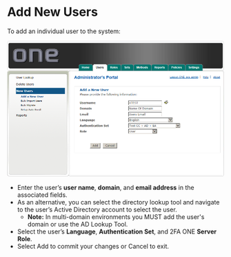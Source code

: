 # Add New Users

To add an individual user to the system:

![Add New Users](images/addNewUser.png)

* Enter the user’s **user name**, **domain**, and **email address** in the associated fields.
* As an alternative, you can select the directory lookup tool and navigate to the user’s Active Directory account to select the user.
  * **Note:** In multi-domain environments you MUST add the user's domain or use the AD Lookup Tool.
* Select the user’s **Language**, **Authentication Set**, and 2FA ONE **Server Role**.
* Select Add to commit your changes or Cancel to exit.



